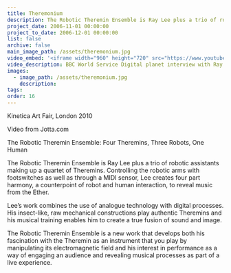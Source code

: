 ```yaml
---
title: Theremonium
description: The Robotic Theremin Ensemble is Ray Lee plus a trio of robotic assistants making up a quartet of Theremins.
project_date: 2006-11-01 00:00:00
project_to_date: 2006-12-01 00:00:00
list: false
archive: false
main_image_path: /assets/theremonium.jpg
video_embed: '<iframe width="960" height="720" src="https://www.youtube-nocookie.com/embed/6b_HiFW8gtU?rel=0" frameborder="0" allowfullscreen></iframe>'
video_description: BBC World Service Digital planet interview with Ray Lee at Kinetica Art Fair 2010
images:
  - image_path: /assets/theremonium.jpg
    description:
tags:
order: 16
---
```



Kinetica Art Fair, London 2010

Video from Jotta.com

The Robotic Theremin Ensemble: Four Theremins, Three Robots, One Human

The Robotic Theremin Ensemble is Ray Lee plus a trio of robotic assistants making up a quartet of Theremins. Controlling the robotic arms with footswitches as well as through a MIDI sensor, Lee creates four part harmony, a counterpoint of robot and human interaction, to reveal music from the Ether.

Lee’s work combines the use of analogue technology with digital processes. His insect-like, raw mechanical constructions play authentic Theremins and his musical training enables him to create a true fusion of sound and image.

The Robotic Theremin Ensemble is a new work that develops both his fascination with the Theremin as an instrument that you play by manipulating its electromagnetic field and his interest in performance as a way of engaging an audience and revealing musical processes as part of a live experience.